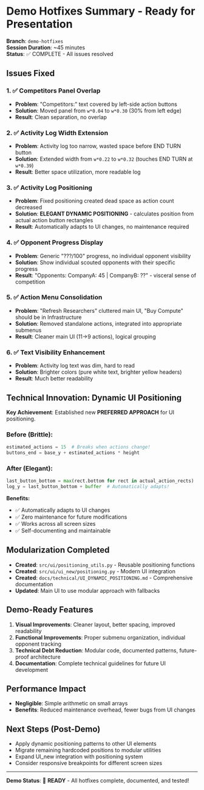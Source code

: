 # Demo Hotfixes Summary - Ready for Presentation

**Branch**: `demo-hotfixes`  
**Session Duration**: ~45 minutes  
**Status**: ✅ COMPLETE - All issues resolved

## Issues Fixed

### 1. ✅ Competitors Panel Overlap
- **Problem**: "Competitors:" text covered by left-side action buttons
- **Solution**: Moved panel from `w*0.04` to `w*0.30` (30% from left edge)
- **Result**: Clean separation, no overlap

### 2. ✅ Activity Log Width Extension  
- **Problem**: Activity log too narrow, wasted space before END TURN button
- **Solution**: Extended width from `w*0.22` to `w*0.32` (touches END TURN at `w*0.39`)
- **Result**: Better space utilization, more readable log

### 3. ✅ Activity Log Positioning
- **Problem**: Fixed positioning created dead space as action count decreased
- **Solution**: **ELEGANT DYNAMIC POSITIONING** - calculates position from actual action button rectangles
- **Result**: Automatically adapts to UI changes, no maintenance required

### 4. ✅ Opponent Progress Display
- **Problem**: Generic "???/100" progress, no individual opponent visibility
- **Solution**: Show individual scouted opponents with their specific progress
- **Result**: "Opponents: CompanyA: 45 | CompanyB: ??" - visceral sense of competition

### 5. ✅ Action Menu Consolidation
- **Problem**: "Refresh Researchers" cluttered main UI, "Buy Compute" should be in Infrastructure
- **Solution**: Removed standalone actions, integrated into appropriate submenus
- **Result**: Cleaner main UI (11→9 actions), logical grouping

### 6. ✅ Text Visibility Enhancement
- **Problem**: Activity log text was dim, hard to read
- **Solution**: Brighter colors (pure white text, brighter yellow headers)
- **Result**: Much better readability

## Technical Innovation: Dynamic UI Positioning

**Key Achievement**: Established new **PREFERRED APPROACH** for UI positioning.

### Before (Brittle):
```python
estimated_actions = 15  # Breaks when actions change!
buttons_end = base_y + estimated_actions * height
```

### After (Elegant):
```python
last_button_bottom = max(rect.bottom for rect in actual_action_rects)  
log_y = last_button_bottom + buffer  # Automatically adapts!
```

**Benefits:**
- ✅ Automatically adapts to UI changes
- ✅ Zero maintenance for future modifications  
- ✅ Works across all screen sizes
- ✅ Self-documenting and maintainable

## Modularization Completed

- **Created**: `src/ui/positioning_utils.py` - Reusable positioning functions
- **Created**: `src/ui/ui_new/positioning.py` - Modern UI integration  
- **Created**: `docs/technical/UI_DYNAMIC_POSITIONING.md` - Comprehensive documentation
- **Updated**: Main UI to use modular approach with fallbacks

## Demo-Ready Features

1. **Visual Improvements**: Cleaner layout, better spacing, improved readability
2. **Functional Improvements**: Proper submenu organization, individual opponent tracking
3. **Technical Debt Reduction**: Modular code, documented patterns, future-proof architecture
4. **Documentation**: Complete technical guidelines for future UI development

## Performance Impact
- **Negligible**: Simple arithmetic on small arrays
- **Benefits**: Reduced maintenance overhead, fewer bugs from UI changes

## Next Steps (Post-Demo)
- Apply dynamic positioning patterns to other UI elements
- Migrate remaining hardcoded positions to modular utilities  
- Expand UI_new integration with positioning system
- Consider responsive breakpoints for different screen sizes

---

**Demo Status**: 🎯 **READY** - All hotfixes complete, documented, and tested!